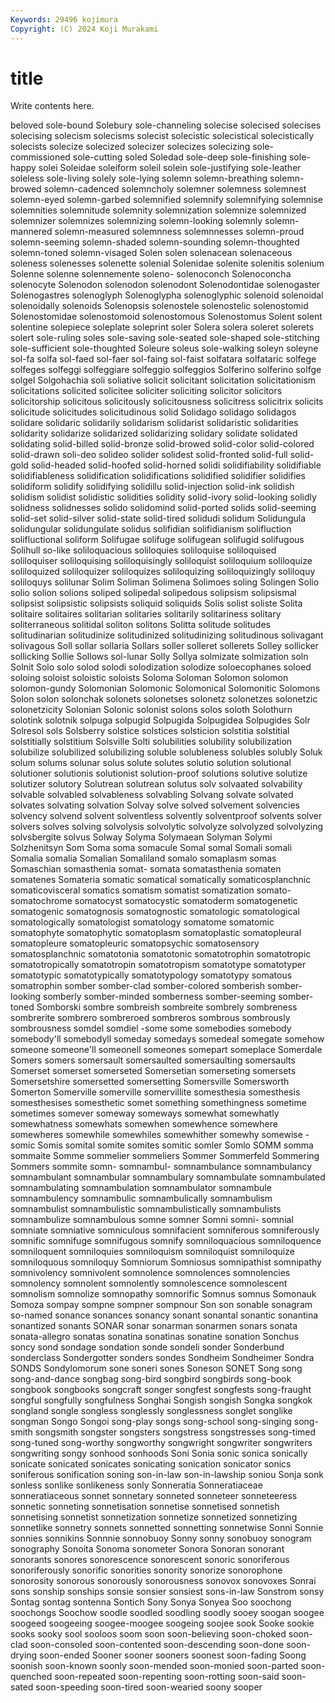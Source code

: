 ```yaml
---
Keywords: 29496 kojimura
Copyright: (C) 2024 Koji Murakami
---
```


# title

Write contents here.



beloved sole-bound Solebury sole-channeling solecise solecised solecises solecising solecism
solecisms solecist solecistic solecistical solecistically solecists solecize solecized solecizer solecizes
solecizing sole-commissioned sole-cutting soled Soledad sole-deep sole-finishing sole-happy solei Soleidae
soleiform soleil solein sole-justifying sole-leather soleless sole-living solely sole-lying solemn
solemn-breathing solemn-browed solemn-cadenced solemncholy solemner solemness solemnest solemn-eyed solemn-garbed solemnified
solemnify solemnifying solemnise solemnities solemnitude solemnity solemnization solemnize solemnized solemnizer
solemnizes solemnizing solemn-looking solemnly solemn-mannered solemn-measured solemnness solemnnesses solemn-proud solemn-seeming
solemn-shaded solemn-sounding solemn-thoughted solemn-toned solemn-visaged Solen solen solenacean solenaceous soleness
solenesses solenette solenial Solenidae solenite solenitis solenium Solenne solenne solennemente
soleno- solenoconch Solenoconcha solenocyte Solenodon solenodon solenodont Solenodontidae solenogaster Solenogastres
solenoglyph Solenoglypha solenoglyphic solenoid solenoidal solenoidally solenoids Solenopsis solenostele solenostelic
solenostomid Solenostomidae solenostomoid solenostomous Solenostomus Solent solent solentine solepiece soleplate
soleprint soler Solera solera soleret solerets solert sole-ruling soles sole-saving
sole-seated sole-shaped sole-stitching sole-sufficient sole-thoughted Soleure soleus sole-walking soleyn soleyne
sol-fa solfa sol-faed sol-faer sol-faing sol-faist solfatara solfataric solfege solfeges
solfeggi solfeggiare solfeggio solfeggios Solferino solferino solfge solgel Solgohachia soli
soliative solicit solicitant solicitation solicitationism solicitations solicited solicitee soliciter soliciting
solicitor solicitors solicitorship solicitous solicitously solicitousness solicitress solicitrix solicits solicitude
solicitudes solicitudinous solid Solidago solidago solidagos solidare solidaric solidarily solidarism
solidarist solidaristic solidarities solidarity solidarize solidarized solidarizing solidary solidate solidated
solidating solid-billed solid-bronze solid-browed solid-color solid-colored solid-drawn soli-deo solideo solider
solidest solid-fronted solid-full solid-gold solid-headed solid-hoofed solid-horned solidi solidifiability solidifiable
solidifiableness solidification solidifications solidified solidifier solidifies solidiform solidify solidifying solidillu
solid-injection solid-ink solidish solidism solidist solidistic solidities solidity solid-ivory solid-looking
solidly solidness solidnesses solido solidomind solid-ported solids solid-seeming solid-set solid-silver
solid-state solid-tired solidudi solidum Solidungula solidungular solidungulate solidus solifidian solifidianism
solifluction solifluctional soliform Solifugae solifuge solifugean solifugid solifugous Solihull so-like
soliloquacious soliloquies soliloquise soliloquised soliloquiser soliloquising soliloquisingly soliloquist soliloquium soliloquize
soliloquized soliloquizer soliloquizes soliloquizing soliloquizingly soliloquy soliloquys solilunar Solim Soliman
Solimena Solimoes soling Solingen Solio solio solion solions soliped solipedal
solipedous solipsism solipsismal solipsist solipsistic solipsists soliquid soliquids Solis solist
soliste Solita solitaire solitaires solitarian solitaries solitarily solitariness solitary soliterraneous
solitidal soliton solitons Solitta solitude solitudes solitudinarian solitudinize solitudinized solitudinizing
solitudinous solivagant solivagous Soll sollar sollaria Sollars soller solleret sollerets
Solley sollicker sollicking Sollie Sollows sol-lunar Solly Sollya solmizate solmization
soln Solnit Solo solo solod solodi solodization solodize soloecophanes soloed
soloing soloist soloistic soloists Soloma Soloman Solomon solomon solomon-gundy Solomonian
Solomonic Solomonical Solomonitic Solomons Solon solon solonchak solonets solonetses solonetz
solonetzes solonetzic solonetzicity Solonian Solonic solonist solons solos soloth Solothurn
solotink solotnik solpuga solpugid Solpugida Solpugidea Solpugides Solr Solresol sols
Solsberry solstice solstices solsticion solstitia solstitial solstitially solstitium Solsville Solti
solubilities solubility solubilization solubilize solubilized solubilizing soluble solubleness solubles solubly
Soluk solum solums solunar solus solute solutes solutio solution solutional
solutioner solutionis solutionist solution-proof solutions solutive solutize solutizer solutory Solutrean
solutrean solutus solv solvaated solvability solvable solvabled solvableness solvabling Solvang
solvate solvated solvates solvating solvation Solvay solve solved solvement solvencies
solvency solvend solvent solventless solvently solventproof solvents solver solvers solves
solving solvolysis solvolytic solvolyze solvolyzed solvolyzing solvsbergite solvus Solway Solyma
Solymaean Solyman Solymi Solzhenitsyn Som Soma soma somacule Somal somal
Somali somali Somalia somalia Somalian Somaliland somalo somaplasm somas Somaschian
somasthenia somat- somata somatasthenia somaten somatenes Somateria somatic somatical somatically
somaticosplanchnic somaticovisceral somatics somatism somatist somatization somato- somatochrome somatocyst somatocystic
somatoderm somatogenetic somatogenic somatognosis somatognostic somatologic somatological somatologically somatologist somatology
somatome somatomic somatophyte somatophytic somatoplasm somatoplastic somatopleural somatopleure somatopleuric somatopsychic
somatosensory somatosplanchnic somatotonia somatotonic somatotrophin somatotropic somatotropically somatotropin somatotropism somatotype
somatotyper somatotypic somatotypically somatotypology somatotypy somatous somatrophin somber somber-clad somber-colored
somberish somber-looking somberly somber-minded somberness somber-seeming somber-toned Somborski sombre sombreish
sombreite sombrely sombreness sombrerite sombrero sombreroed sombreros sombrous sombrously sombrousness
somdel somdiel -some some somebodies somebody somebody'll somebodyll someday somedays
somedeal somegate somehow someone someone'll someonell someones somepart someplace Somerdale
Somers somers somersault somersaulted somersaulting somersaults Somerset somerset somerseted Somersetian
somerseting somersets Somersetshire somersetted somersetting Somersville Somersworth Somerton Somerville somerville
somervillite somesthesia somesthesis somesthesises somesthetic somet something somethingness sometime sometimes
somever someway someways somewhat somewhatly somewhatness somewhats somewhen somewhence somewhere
somewheres somewhile somewhiles somewhither somewhy somewise -somic Somis somital somite
somites somitic somler Somlo SOMM somma sommaite Somme sommelier sommeliers
Sommer Sommerfeld Sommering Sommers sommite somn- somnambul- somnambulance somnambulancy somnambulant
somnambular somnambulary somnambulate somnambulated somnambulating somnambulation somnambulator somnambule somnambulency somnambulic
somnambulically somnambulism somnambulist somnambulistic somnambulistically somnambulists somnambulize somnambulous somne somner
Somni somni- somnial somniate somniative somniculous somnifacient somniferous somniferously somnific
somnifuge somnifugous somnify somniloquacious somniloquence somniloquent somniloquies somniloquism somniloquist somniloquize
somniloquous somniloquy Somniorum Somniosus somnipathist somnipathy somnivolency somnivolent somnolence somnolences
somnolencies somnolency somnolent somnolently somnolescence somnolescent somnolism somnolize somnopathy somnorific
Somnus somnus Somonauk Somoza sompay sompne sompner sompnour Son son
sonable sonagram so-named sonance sonances sonancy sonant sonantal sonantic sonantina
sonantized sonants SONAR sonar sonarman sonarmen sonars sonata sonata-allegro sonatas
sonatina sonatinas sonatine sonation Sonchus soncy sond sondage sondation sonde
sondeli sonder Sonderbund sonderclass Sondergotter sonders sondes Sondheim Sondheimer Sondra
SONDS Sondylomorum sone soneri sones Soneson SONET Song song song-and-dance
songbag song-bird songbird songbirds song-book songbook songbooks songcraft songer songfest
songfests song-fraught songful songfully songfulness Songhai Songish songish Songka songkok
songland songle songless songlessly songlessness songlet songlike songman Songo Songoi
song-play songs song-school song-singing song-smith songsmith songster songsters songstress songstresses
song-timed song-tuned song-worthy songworthy songwright songwriter songwriters songwriting songy sonhood
sonhoods Soni Sonia sonic sonica sonically sonicate sonicated sonicates sonicating
sonication sonicator sonics soniferous sonification soning son-in-law son-in-lawship soniou Sonja
sonk sonless sonlike sonlikeness sonly Sonneratia Sonneratiaceae sonneratiaceous sonnet sonnetary
sonneted sonneteer sonneteeress sonnetic sonneting sonnetisation sonnetise sonnetised sonnetish sonnetising
sonnetist sonnetization sonnetize sonnetized sonnetizing sonnetlike sonnetry sonnets sonnetted sonnetting
sonnetwise Sonni Sonnie sonnies sonnikins Sonnnie sonnobuoy Sonny sonny sonobuoy
sonogram sonography Sonoita Sonoma sonometer Sonora Sonoran sonorant sonorants sonores
sonorescence sonorescent sonoric sonoriferous sonoriferously sonorific sonorities sonority sonorize sonorophone
sonorosity sonorous sonorously sonorousness sonovox sonovoxes Sonrai sons sonship sonships
sonsie sonsier sonsiest sons-in-law Sonstrom sonsy Sontag sontag sontenna Sontich
Sony Sonya Sonyea Soo soochong soochongs Soochow soodle soodled soodling
soodly sooey soogan soogee soogeed soogeeing soogee-moogee soogeing soojee sook
Sooke sookie sooks sooky sool sooloos soom soon soon-believing soon-choked
soon-clad soon-consoled soon-contented soon-descending soon-done soon-drying soon-ended Sooner sooner sooners
soonest soon-fading Soong soonish soon-known soonly soon-mended soon-monied soon-parted soon-quenched
soon-repeated soon-repenting soon-rotting soon-said soon-sated soon-speeding soon-tired soon-wearied soony sooper
